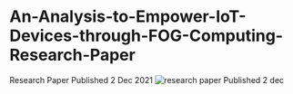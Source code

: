 # An-Analysis-to-Empower-IoT-Devices-through-FOG-Computing-Research-Paper
Research Paper Published 2 Dec 2021
![research paper](https://user-images.githubusercontent.com/72095437/182020411-184c7444-28bc-40bd-9757-1f2815836aeb.png)
 Published 2 dec

